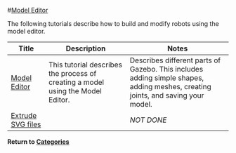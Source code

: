 #[Model Editor][1]

The following tutorials describe how to build and modify robots using the model editor.

|Title|Description|Notes|
|----|----|----|
|[Model Editor][2]|This tutorial describes the process of creating a model using the Model Editor.|Describes different parts of Gazebo. This includes adding simple shapes, adding meshes, creating joints, and saving your model.|
|[Extrude SVG files][3]||*NOT DONE*|

**Return to [Categories][4]**

[1]: http://gazebosim.org/tutorials?cat=model_editor_top
[2]: http://gazebosim.org/tutorials?tut=model_editor&cat=model_editor_top
[3]: ../gazebo_notes/svg_files.md
[4]: ../gazebo_notes.md
